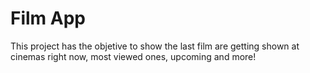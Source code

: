 # Film App

This project has the objetive to show the last film are getting shown at cinemas right now, most viewed ones, upcoming and more!
